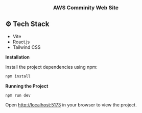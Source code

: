<div align="center">

  <h3 align="center">AWS Comminity Web Site</h3>

</div>

## <a name="tech-stack">⚙️ Tech Stack</a>

- Vite
- React.js
- Tailwind CSS

**Installation**

Install the project dependencies using npm:

```bash
npm install
```

**Running the Project**

```bash
npm run dev
```

Open [http://localhost:5173](http://localhost:5173) in your browser to view the project.

#
